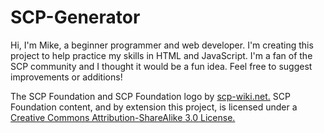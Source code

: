 # SCP-Generator
Hi, I'm Mike, a beginner programmer and web developer. I'm creating this project to help practice my skills in HTML and JavaScript. I'm a fan of the SCP community and I thought it would be a fun idea. Feel free to suggest improvements or additions!

The SCP Foundation and SCP Foundation logo by [scp-wiki.net.](http://www.scp-wiki.net/) SCP Foundation content, and by extension this project, is licensed under a [Creative Commons Attribution-ShareAlike 3.0 License.](https://creativecommons.org/licenses/by-sa/3.0/)
